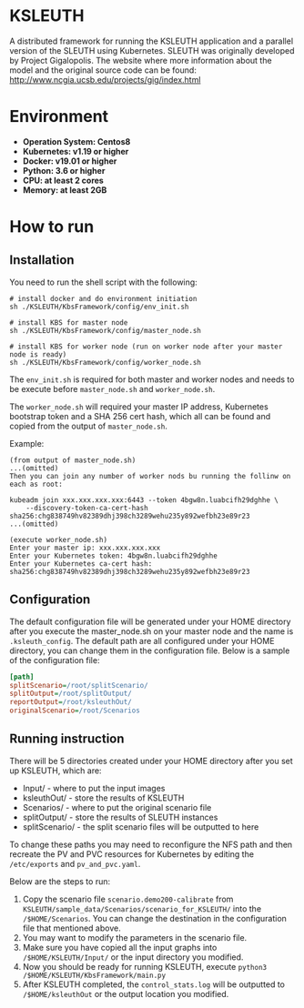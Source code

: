 # KSLEUTH

A distributed framework for running the KSLEUTH application and a parallel version of the SLEUTH using Kubernetes.  SLEUTH was originally developed by Project Gigalopolis. The website where more information about the model and the original source code can be found:
http://www.ncgia.ucsb.edu/projects/gig/index.html

# Environment

* **Operation System: Centos8**
* **Kubernetes: v1.19 or higher**
* **Docker: v19.01 or higher**
* **Python: 3.6 or higher**
* **CPU: at least 2 cores**
* **Memory: at least 2GB**

# How to run

## Installation

You need to run the shell script with the following:

```shell script
# install docker and do environment initiation
sh ./KSLEUTH/KbsFramework/config/env_init.sh

# install KBS for master node
sh ./KSLEUTH/KbsFramework/config/master_node.sh

# install KBS for worker node (run on worker node after your master node is ready)
sh ./KSLEUTH/KbsFramework/config/worker_node.sh
```

The `env_init.sh` is required for both master and worker nodes and needs to be execute before `master_node.sh` and `worker_node.sh`.

The `worker_node.sh` will required your master IP address, Kubernetes bootstrap token and a SHA 256 cert hash, which all can be found and copied from the output of `master_node.sh`.

Example:

```shell
(from output of master_node.sh)
...(omitted)
Then you can join any number of worker nods bu running the follinw on each as root:

kubeadm join xxx.xxx.xxx.xxx:6443 --token 4bgw8n.luabcifh29dghhe \
	--discovery-token-ca-cert-hash sha256:chg838749hv82389dhj398ch3289wehu235y892wefbh23e89r23
...(omitted)

(execute worker_node.sh)
Enter your master ip: xxx.xxx.xxx.xxx
Enter your Kubernetes token: 4bgw8n.luabcifh29dghhe
Enter your Kubernetes ca-cert hash: sha256:chg838749hv82389dhj398ch3289wehu235y892wefbh23e89r23
```

## Configuration

The default configuration file will be generated under your HOME directory after you execute the master_node.sh on your master node and the name is `.ksleuth_config`. The default path are all configured under your HOME directory, you can change them in the configuration file. Below is a sample of the configuration file:

```ini
[path]
splitScenario=/root/splitScenario/
splitOutput=/root/splitOutput/
reportOutput=/root/ksleuthOut/
originalScenario=/root/Scenarios
```

## Running instruction

There will be 5 directories created under your HOME directory after you set up KSLEUTH, which are:

* Input/ - where to put the input images
* ksleuthOut/ - store the results of KSLEUTH
* Scenarios/ - where to put the original scenario file
* splitOutput/ - store the results of SLEUTH instances
* splitScenario/ - the split scenario files will be outputted to here

To change these paths you may need to reconfigure the NFS path and then recreate the PV and PVC resources for Kubernetes by editing the `/etc/exports` and `pv_and_pvc.yaml`.

Below are the steps to run:

1. Copy the scenario file `scenario.demo200-calibrate` from `KSLEUTH/sample_data/Scenarios/scenario_for_KSLEUTH/` into the `/$HOME/Scenarios`. You can change the destination in the configuration file that mentioned above.
2. You may want to modify the parameters in the scenario file.
3. Make sure you have copied all the input graphs into `/$HOME/KSLEUTH/Input/` or the input directory you modified.
4. Now you should be ready for running KSLEUTH, execute `python3 /$HOME/KSLEUTH/KbsFramework/main.py`
5. After KSLEUTH completed, the `control_stats.log` will be outputted to `/$HOME/ksleuthOut` or the output location you modified.

